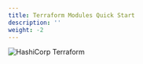 ```yaml
---
title: Terraform Modules Quick Start
description: ''
weight: -2
---
```


![HashiCorp Terraform](/assets/cb8dbe9-terraform.png)
